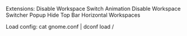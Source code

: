 Extensions:
Disable Workspace Switch Animation
Disable Workspace Switcher Popup
Hide Top Bar
Horizontal Workspaces

Load config:
cat gnome.conf | dconf load /
